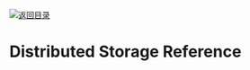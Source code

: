 [![返回目录](https://parg.co/UGo)](https://github.com/wxyyxc1992/Awesome-Reference)

# Distributed Storage Reference
